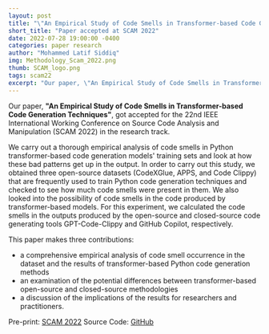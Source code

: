 ```yaml
---
layout: post
title: "\"An Empirical Study of Code Smells in Transformer-based Code Generation Techniques\" accepted at SCAM 2022"
short_title: "Paper accepted at SCAM 2022"
date: 2022-07-28 19:00:00 -0400
categories: paper research
author: "Mohammed Latif Siddiq"
img: Methodology_Scam_2022.png
thumb: SCAM_logo.png
tags: scam22
excerpt: "Our paper, \"An Empirical Study of Code Smells in Transformer-based Code Generation Techniques\", got accepted for the 22nd IEEE International Working Conference on Source Code Analysis and Manipulation (SCAM 2022) in the research track."
---
```


Our paper, **"An Empirical Study of Code Smells in Transformer-based Code Generation Techniques"**, got accepted for the 22nd IEEE International Working Conference on Source Code Analysis and Manipulation (SCAM 2022) in the research track. 

We carry out a thorough empirical analysis of code smells in Python transformer-based code generation models' training sets and look at how these bad patterns get up in the output. In order to carry out this study, we obtained three open-source datasets (CodeXGlue, APPS, and Code Clippy) that are frequently used to train Python code generation techniques and checked to see how much code smells were present in them. We also looked into the possibility of code smells in the code produced by transformer-based models. For this experiment, we calculated the code smells in the outputs produced by the open-source and closed-source code generating tools GPT-Code-Clippy and GitHub Copilot, respectively. 

This paper makes three contributions:
- a comprehensive empirical analysis of code smell occurrence in the dataset and the results of transformer-based Python code generation methods
- an examination of the potential differences between transformer-based open-source and closed-source methodologies
- a discussion of the implications of the results for researchers and practitioners.

Pre-print: [SCAM 2022](https://s2e-lab.github.io/preprints/scam22-preprint.pdf)
Source Code: [GitHub](https://github.com/s2e-lab/Code-Smell-Code-Generation)